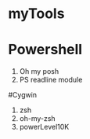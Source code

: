 # myTools
# Powershell
1. Oh my posh
2. PS readline module

#Cygwin
1. zsh
2. oh-my-zsh
3. powerLevel10K

